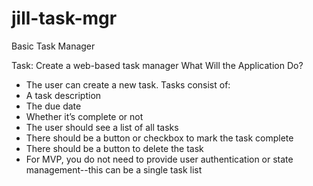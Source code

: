 # jill-task-mgr
Basic Task Manager

Task: Create a web-based task manager
What Will the Application Do?
- The user can create a new task. Tasks consist of:
 - A task description
 -  The due date
 -  Whether it’s complete or not
-  The user should see a list of all tasks
 - There should be a button or checkbox to mark the task complete
 - There should be a button to delete the task
- For MVP, you do not need to provide user authentication or state management--this can be
a single task list
